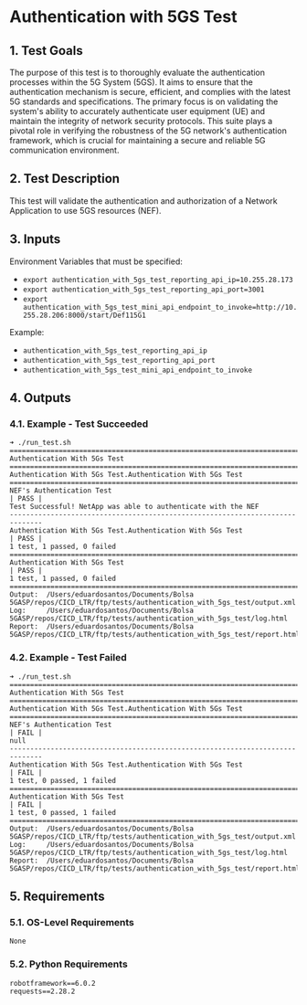 # Authentication with 5GS Test

## 1. Test Goals

The purpose of this test is to thoroughly evaluate the authentication processes within the 5G System (5GS). It aims to ensure that the authentication mechanism is secure, efficient, and complies with the latest 5G standards and specifications. The primary focus is on validating the system's ability to accurately authenticate user equipment (UE) and maintain the integrity of network security protocols. This suite plays a pivotal role in verifying the robustness of the 5G network's authentication framework, which is crucial for maintaining a secure and reliable 5G communication environment.

## 2. Test Description

This test will validate the authentication and authorization of a Network Application to use 5GS resources (NEF).

## 3. Inputs

Environment Variables that must be specified:
- `export authentication_with_5gs_test_reporting_api_ip=10.255.28.173`
- `export authentication_with_5gs_test_reporting_api_port=3001`
- `export authentication_with_5gs_test_mini_api_endpoint_to_invoke=http://10.255.28.206:8000/start/Def115G1`

Example:
- `authentication_with_5gs_test_reporting_api_ip`
- `authentication_with_5gs_test_reporting_api_port`
- `authentication_with_5gs_test_mini_api_endpoint_to_invoke`

## 4. Outputs

### 4.1. Example - Test Succeeded

```
➜ ./run_test.sh
==============================================================================
Authentication With 5Gs Test
==============================================================================
Authentication With 5Gs Test.Authentication With 5Gs Test
==============================================================================
NEF's Authentication Test                                             | PASS |
Test Successful! NetApp was able to authenticate with the NEF
------------------------------------------------------------------------------
Authentication With 5Gs Test.Authentication With 5Gs Test             | PASS |
1 test, 1 passed, 0 failed
==============================================================================
Authentication With 5Gs Test                                          | PASS |
1 test, 1 passed, 0 failed
==============================================================================
Output:  /Users/eduardosantos/Documents/Bolsa 5GASP/repos/CICD_LTR/ftp/tests/authentication_with_5gs_test/output.xml
Log:     /Users/eduardosantos/Documents/Bolsa 5GASP/repos/CICD_LTR/ftp/tests/authentication_with_5gs_test/log.html
Report:  /Users/eduardosantos/Documents/Bolsa 5GASP/repos/CICD_LTR/ftp/tests/authentication_with_5gs_test/report.html
```

### 4.2. Example - Test Failed

```
➜ ./run_test.sh
==============================================================================
Authentication With 5Gs Test
==============================================================================
Authentication With 5Gs Test.Authentication With 5Gs Test
==============================================================================
NEF's Authentication Test                                             | FAIL |
null
------------------------------------------------------------------------------
Authentication With 5Gs Test.Authentication With 5Gs Test             | FAIL |
1 test, 0 passed, 1 failed
==============================================================================
Authentication With 5Gs Test                                          | FAIL |
1 test, 0 passed, 1 failed
==============================================================================
Output:  /Users/eduardosantos/Documents/Bolsa 5GASP/repos/CICD_LTR/ftp/tests/authentication_with_5gs_test/output.xml
Log:     /Users/eduardosantos/Documents/Bolsa 5GASP/repos/CICD_LTR/ftp/tests/authentication_with_5gs_test/log.html
Report:  /Users/eduardosantos/Documents/Bolsa 5GASP/repos/CICD_LTR/ftp/tests/authentication_with_5gs_test/report.html
```

## 5. Requirements

### 5.1. OS-Level Requirements

`None`

### 5.2. Python Requirements

```
robotframework==6.0.2
requests==2.28.2
```